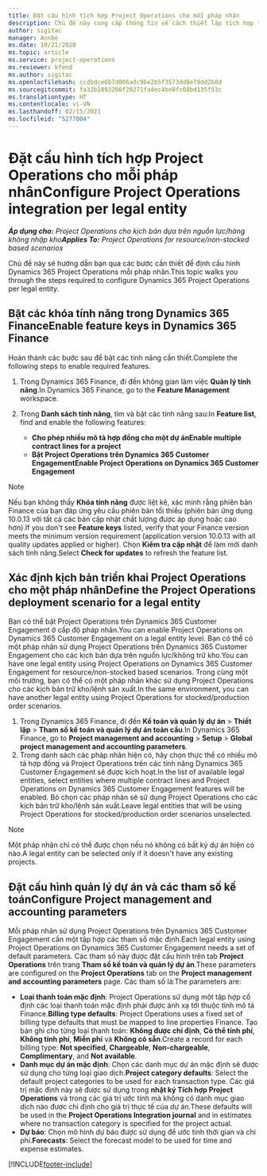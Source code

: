 ```yaml
---
title: Đặt cấu hình tích hợp Project Operations cho mỗi pháp nhân
description: Chủ đề này cung cấp thông tin về cách thiết lập tích hợp theo pháp nhân trong Project Operations.
author: sigitac
manager: Annbe
ms.date: 10/21/2020
ms.topic: article
ms.service: project-operations
ms.reviewer: kfend
ms.author: sigitac
ms.openlocfilehash: ccdbdce6b7d006adc9be2b5f3573dd8e79dd2b8d
ms.sourcegitcommit: fa32b1893286f20271fa4ec4be8fc68bd135f53c
ms.translationtype: HT
ms.contentlocale: vi-VN
ms.lasthandoff: 02/15/2021
ms.locfileid: "5277004"
---
```

# <a name="configure-project-operations-integration-per-legal-entity"></a><span data-ttu-id="bd0ab-103">Đặt cấu hình tích hợp Project Operations cho mỗi pháp nhân</span><span class="sxs-lookup"><span data-stu-id="bd0ab-103">Configure Project Operations integration per legal entity</span></span> 

<span data-ttu-id="bd0ab-104">_**Áp dụng cho:** Project Operations cho kịch bản dựa trên nguồn lực/hàng không nhập kho_</span><span class="sxs-lookup"><span data-stu-id="bd0ab-104">_**Applies To:** Project Operations for resource/non-stocked based scenarios_</span></span>

<span data-ttu-id="bd0ab-105">Chủ đề này sẽ hướng dẫn bạn qua các bước cần thiết để định cấu hình Dynamics 365 Project Operations mỗi pháp nhân.</span><span class="sxs-lookup"><span data-stu-id="bd0ab-105">This topic walks you through the steps required to configure Dynamics 365 Project Operations per legal entity.</span></span>

## <a name="enable-feature-keys-in-dynamics-365-finance"></a><span data-ttu-id="bd0ab-106">Bật các khóa tính năng trong Dynamics 365 Finance</span><span class="sxs-lookup"><span data-stu-id="bd0ab-106">Enable feature keys in Dynamics 365 Finance</span></span>

<span data-ttu-id="bd0ab-107">Hoàn thành các bước sau để bật các tính năng cần thiết.</span><span class="sxs-lookup"><span data-stu-id="bd0ab-107">Complete the following steps to enable required features.</span></span>

1. <span data-ttu-id="bd0ab-108">Trong Dynamics 365 Finance, đi đến không gian làm việc **Quản lý tính năng**.</span><span class="sxs-lookup"><span data-stu-id="bd0ab-108">In Dynamics 365 Finance, go to the **Feature Management** workspace.</span></span>
2. <span data-ttu-id="bd0ab-109">Trong **Danh sách tính năng**, tìm và bật các tính năng sau:</span><span class="sxs-lookup"><span data-stu-id="bd0ab-109">In **Feature list**, find and enable the following features:</span></span>
  
    - <span data-ttu-id="bd0ab-110">**Cho phép nhiều mô tả hợp đồng cho một dự án**</span><span class="sxs-lookup"><span data-stu-id="bd0ab-110">**Enable multiple contract lines for a project**</span></span>
    - <span data-ttu-id="bd0ab-111">**Bật Project Operations trên Dynamics 365 Customer Engagement**</span><span class="sxs-lookup"><span data-stu-id="bd0ab-111">**Enable Project Operations on Dynamics 365 Customer Engagement**</span></span>

> [!NOTE]
> <span data-ttu-id="bd0ab-112">Nếu bạn không thấy **Khóa tính năng** được liệt kê, xác minh rằng phiên bản Finance của bạn đáp ứng yêu cầu phiên bản tối thiểu (phiên bản ứng dụng 10.0.13 với tất cả các bản cập nhật chất lượng được áp dụng hoặc cao hơn).</span><span class="sxs-lookup"><span data-stu-id="bd0ab-112">If you don't see **Feature keys** listed, verify that your Finance version meets the minimum version requirement (application version 10.0.13 with all quality updates applied or higher).</span></span> <span data-ttu-id="bd0ab-113">Chọn **Kiểm tra cập nhật** để làm mới danh sách tính năng.</span><span class="sxs-lookup"><span data-stu-id="bd0ab-113">Select **Check for updates** to refresh the feature list.</span></span>

## <a name="define-the-project-operations-deployment-scenario-for-a-legal-entity"></a><span data-ttu-id="bd0ab-114">Xác định kịch bản triển khai Project Operations cho một pháp nhân</span><span class="sxs-lookup"><span data-stu-id="bd0ab-114">Define the Project Operations deployment scenario for a legal entity</span></span>

<span data-ttu-id="bd0ab-115">Bạn có thể bật Project Operations trên Dynamics 365 Customer Engagement ở cấp độ pháp nhân.</span><span class="sxs-lookup"><span data-stu-id="bd0ab-115">You can enable Project Operations on Dynamics 365 Customer Engagement on a legal entity level.</span></span> <span data-ttu-id="bd0ab-116">Bạn có thể có một pháp nhân sử dụng Project Operations trên Dynamics 365 Customer Engagement cho các kịch bản dựa trên nguồn lực/không trữ kho.</span><span class="sxs-lookup"><span data-stu-id="bd0ab-116">You can have one legal entity using Project Operations on Dynamics 365 Customer Engagement for resource/non-stocked based scenarios.</span></span> <span data-ttu-id="bd0ab-117">Trong cùng một môi trường, bạn có thể có một pháp nhân khác sử dụng Project Operations cho các kịch bản trữ kho/lệnh sản xuất.</span><span class="sxs-lookup"><span data-stu-id="bd0ab-117">In the same environment, you can have another legal entity using Project Operations for stocked/production order scenarios.</span></span>

1. <span data-ttu-id="bd0ab-118">Trong Dynamics 365 Finance, đi đến **Kế toán và quản lý dự án** > **Thiết lập** > **Tham số kế toán và quản lý dự án toàn cầu**.</span><span class="sxs-lookup"><span data-stu-id="bd0ab-118">In Dynamics 365 Finance, go to **Project management and accounting** > **Setup** > **Global project management and accounting parameters**.</span></span>
2. <span data-ttu-id="bd0ab-119">Trong danh sách các pháp nhân hiện có, hãy chọn thực thể có nhiều mô tả hợp đồng và Project Operations trên các tính năng Dynamics 365 Customer Engagement sẽ được kích hoạt.</span><span class="sxs-lookup"><span data-stu-id="bd0ab-119">In the list of available legal entities, select entities where multiple contract lines and Project Operations on Dynamics 365 Customer Engagement features will be enabled.</span></span> <span data-ttu-id="bd0ab-120">Bỏ chọn các pháp nhân sẽ sử dụng Project Operations cho các kịch bản trữ kho/lệnh sản xuất.</span><span class="sxs-lookup"><span data-stu-id="bd0ab-120">Leave legal entities that will be using Project Operations for stocked/production order scenarios unselected.</span></span>

> [!NOTE]
> <span data-ttu-id="bd0ab-121">Một pháp nhân chỉ có thể được chọn nếu nó không có bất kỳ dự án hiện có nào.</span><span class="sxs-lookup"><span data-stu-id="bd0ab-121">A legal entity can be selected only if it doesn't have any existing projects.</span></span>

## <a name="configure-project-management-and-accounting-parameters"></a><span data-ttu-id="bd0ab-122">Đặt cấu hình quản lý dự án và các tham số kế toán</span><span class="sxs-lookup"><span data-stu-id="bd0ab-122">Configure Project management and accounting parameters</span></span>

<span data-ttu-id="bd0ab-123">Mỗi pháp nhân sử dụng Project Operations trên Dynamics 365 Customer Engagement cần một tập hợp các tham số mặc định.</span><span class="sxs-lookup"><span data-stu-id="bd0ab-123">Each legal entity using Project Operations on Dynamics 365 Customer Engagement needs a set of default parameters.</span></span> <span data-ttu-id="bd0ab-124">Các tham số này được đặt cấu hình trên tab **Project Operations** trên trang **Tham số kế toán và quản lý dự án**.</span><span class="sxs-lookup"><span data-stu-id="bd0ab-124">These parameters are configured on the **Project Operations** tab on the **Project management and accounting parameters** page.</span></span> <span data-ttu-id="bd0ab-125">Các tham số là:</span><span class="sxs-lookup"><span data-stu-id="bd0ab-125">The parameters are:</span></span>

  - <span data-ttu-id="bd0ab-126">**Loại thanh toán mặc định**: Project Operations sử dụng một tập hợp cố định các loại thanh toán mặc định phải được ánh xạ tới thuộc tính mô tả Finance.</span><span class="sxs-lookup"><span data-stu-id="bd0ab-126">**Billing type defaults**: Project Operations uses a fixed set of billing type defaults that must be mapped to line properties Finance.</span></span> <span data-ttu-id="bd0ab-127">Tạo bản ghi cho từng loại thanh toán: **Không được chỉ định**, **Có thể tính phí**, **Không tính phí**, **Miễn phí** và **Không có sẵn**.</span><span class="sxs-lookup"><span data-stu-id="bd0ab-127">Create a record for each billing type: **Not specified**, **Chargeable**, **Non-chargeable**, **Complimentary**, and **Not available**.</span></span>
  - <span data-ttu-id="bd0ab-128">**Danh mục dự án mặc định**: Chọn các danh mục dự án mặc định sẽ được sử dụng cho từng loại giao dịch.</span><span class="sxs-lookup"><span data-stu-id="bd0ab-128">**Project category defaults**: Select the default project categories to be used for each transaction type.</span></span> <span data-ttu-id="bd0ab-129">Các giá trị mặc định này sẽ được sử dụng trong **nhật ký Tích hợp Project Operations** và trong các giá trị ước tính mà không có danh mục giao dịch nào được chỉ định cho giá trị thực tế của dự án.</span><span class="sxs-lookup"><span data-stu-id="bd0ab-129">These defaults will be used in the **Project Operations Integration journal** and in estimates where no transaction category is specified for the project actual.</span></span>
  - <span data-ttu-id="bd0ab-130">**Dự báo**: Chọn mô hình dự báo được sử dụng để ước tính thời gian và chi phí.</span><span class="sxs-lookup"><span data-stu-id="bd0ab-130">**Forecasts**: Select the forecast model to be used for time and expense estimates.</span></span>


[!INCLUDE[footer-include](../includes/footer-banner.md)]